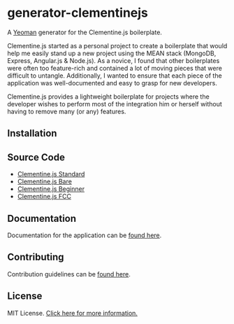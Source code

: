 # generator-clementinejs

A [Yeoman](http://yeoman.io/) generator for the Clementine.js boilerplate.

Clementine.js started as a personal project to create a boilerplate that would help me easily stand up a new project using the MEAN stack (MongoDB, Express, Angular.js & Node.js). As a novice, I found that other boilerplates were often too feature-rich and contained a lot of moving pieces that were difficult to untangle. Additionally, I wanted to ensure that each piece of the application was well-documented and easy to grasp for new developers.

Clementine.js provides a lightweight boilerplate for projects where the developer wishes to perform most of the integration him or herself without having to remove many (or any) features.

## Installation

## Source Code

- [Clementine.js Standard](https://github.com/johnstonbl01/clementinejs)
- [Clementine.js Bare](https://github.com/johnstonbl01/clementinejs-bare)
- [Clementine.js Beginner](https://github.com/johnstonbl01/clementinejs-beginner)
- [Clementine.js FCC](https://github.com/johnstonbl01/clementinejs-fcc)

## Documentation

Documentation for the application can be [found here](http://johnstonbl01.github.io/clementinejs/).

## Contributing

Contribution guidelines can be [found here](CONTRIBUTING.md).

## License

MIT License. [Click here for more information.](LICENSE.md)